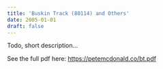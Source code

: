 ```yaml
---
title: 'Buskin Track (80114) and Others'
date: 2005-01-01
draft: false
---
```


Todo, short description...

See the full pdf here: https://petemcdonald.co/bt.pdf
